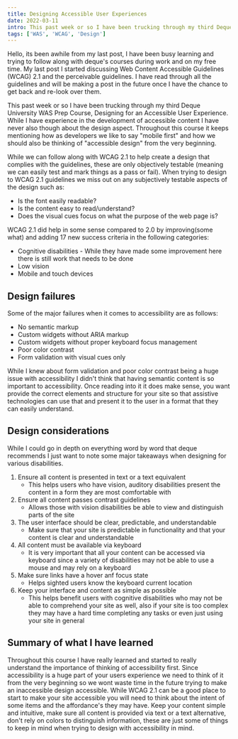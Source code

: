 ```yaml
---
title: Designing Accessible User Experiences 
date: 2022-03-11 
intro: This past week or so I have been trucking through my third Deque University WAS Prep Course, Designing for an Accessible User Experience. While I have experience in the development of accessible content I have never also though about the design aspect.
tags: ['WAS', 'WCAG', 'Design']
---
```


Hello, its been awhile from my last post, I have been busy learning and trying to follow along with deque's courses during work and on my free time. My last post I started discussing Web Content Accessible Guidelines (WCAG) 2.1 and the perceivable guidelines. I have read through all the guidelines and will be making a post in the future once I have the chance to get back and re-look over them. 

This past week or so I have been trucking through my third Deque University WAS Prep Course, Designing for an Accessible User Experience. While I have experience in the development of accessible content I have never also though about the design aspect. Throughout this course it keeps mentioning how as developers we like to say "mobile first" and how we should also be thinking of "accessible design" from the very beginning. 

While we can follow along with WCAG 2.1 to help create a design that complies with the guidelines, these are only objectively testable (meaning we can easily test and mark things as a pass or fail). When trying to design to WCAG 2.1 guidelines we miss out on any subjectively testable aspects of the design such as: 
* Is the font easily readable?
* Is the content easy to read/understand?
* Does the visual cues focus on what the purpose of the web page is?

WCAG 2.1 did help in some sense compared to 2.0 by improving(some what) and adding 17 new success criteria  in the following categories: 
* Cognitive disabilities - While they have made some improvement here there is still work that needs to be done
* Low vision
* Mobile and touch devices

## Design failures 
Some of the major failures when it comes to accessibility are as follows: 
* No semantic markup
* Custom widgets without ARIA markup
* Custom widgets without proper keyboard focus management
* Poor color contrast
* Form validation with visual cues only

While I knew about form validation and poor color contrast being a huge issue with accessibility I didn't think that having semantic content is so important to accessibility. Once reading into it it does make sense, you want provide the correct elements and structure for your site so that assistive technologies can use that and present it to the user in a format that they can easily understand. 

## Design considerations
While I could go in depth on everything word by word that deque recommends I just want to note some major takeaways when designing for various disabilities. 
1. Ensure all content is presented in text or a text equivalent
    * This helps users who have vision, auditory disabilities present the content in a form they are most comfortable with
2. Ensure all content passes contrast guidelines
    * Allows those with vision disabilities be able to view and distinguish parts of the site
3. The user interface should be clear, predictable, and understandable
    * Make sure that your site is predictable in functionality and that your content is clear and understandable
4. All content must be available via keyboard
    * It is very important that all your content can be accessed via keyboard since a variety of disabilities may not be able to use a mouse and may rely on a keyboard 
5. Make sure links have a hover anf focus state
    * Helps sighted users know the keyboard current location
6. Keep your interface and content as simple as possible
    * This helps benefit users with cognitive disabilities who may not be able to comprehend your site as well, also if your site is too complex they may have a hard time completing any tasks or even just using your site in general

## Summary of what I have learned
Throughout this course I have really learned and started to really understand the importance of thinking of accessibility first. Since accessibility is a huge part of your users experience we need to think of it from the very beginning so we wont waste time in the future trying to make an inaccessible design accessible. While WCAG 2.1 can be a good place to start to make your site accessible you will need to think about the intent of some items and the affordance's they may have. Keep your content simple and intuitive, make sure all content is provided via text or a text alternative, don't rely on colors to distinguish information, these are just some of things to keep in mind when trying to design with accessibility in mind.  
